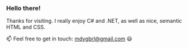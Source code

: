 ### Hello there!

Thanks for visiting. I really enjoy C# and .NET, as well as nice, semantic HTML and CSS.

📫 Feel free to get in touch: mdygbrl@gmail.com :smiley: 

